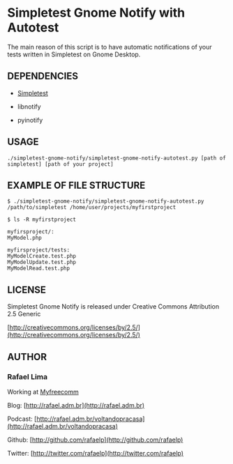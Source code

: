 # Simpletest Gnome Notify with Autotest

The main reason of this script is to have automatic notifications of your tests written in Simpletest on Gnome Desktop.


## DEPENDENCIES

* [Simpletest](http://simpletest.org/)

* libnotify

* pyinotify

## USAGE

    ./simpletest-gnome-notify/simpletest-gnome-notify-autotest.py [path of simpletest] [path of your project]

## EXAMPLE OF FILE STRUCTURE

    $ ./simpletest-gnome-notify/simpletest-gnome-notify-autotest.py /path/to/simpletest /home/user/projects/myfirstproject

    $ ls -R myfirstproject

    myfirsproject/:
    MyModel.php

    myfirsproject/tests:
    MyModelCreate.test.php
    MyModelUpdate.test.php
    MyModelRead.test.php

## LICENSE

Simpletest Gnome Notify is released under Creative Commons Attribution 2.5 Generic

[http://creativecommons.org/licenses/by/2.5/](http://creativecommons.org/licenses/by/2.5/)

## AUTHOR

### **Rafael Lima**

Working at [Myfreecomm](http://myfreecomm.com.br)

Blog: [http://rafael.adm.br](http://rafael.adm.br)

Podcast: [http://rafael.adm.br/voltandopracasa](http://rafael.adm.br/voltandopracasa)

Github: [http://github.com/rafaelp](http://github.com/rafaelp)

Twitter: [http://twitter.com/rafaelp](http://twitter.com/rafaelp)
